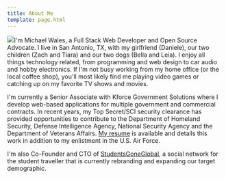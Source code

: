 ```yaml
---
title: About Me
template: page.html
---
```


<img src="//gravatar.com/avatar/533b687cf97f813c620703e41c215fd7?s=200" class="align-right" />I'm Michael Wales, a Full Stack Web Developer and Open Source Advocate. I live in San Antonio, TX, with my girlfriend (Daniele), our two children (Zach and Tiara) and our two dogs (Bella and Leia). I enjoy all things technology related, from programming and web design to car audio and hobby electronics. If I'm not busy working from my home office (or the local coffee shop), you'll most likely find me playing video games or catching up on my favorite TV shows and movies.

I'm currently a Senior Associate with Kforce Government Solutions where I develop web-based applications for multiple government and commercial contracts. In recent years, my Top Secret/SCI security clearance has provided opportunities to contribute to the Department of Homeland Security, Defense Intelligence Agency, National Security Agency and the Department of Veterans Affairs. [My resume](/resume/) is available and details this work in addition to my enlistment in the U.S. Air Force.

I'm also Co-Founder and CTO of [StudentsGoneGlobal](http://studentsgoneglobal.com/), a social network for the student traveller that is currently rebranding and expanding our target demographic.
